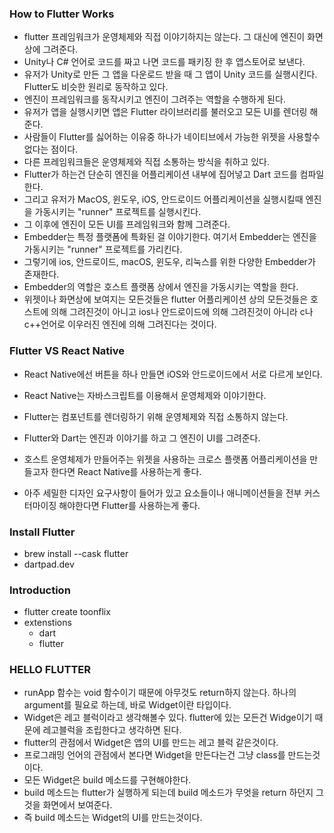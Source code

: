 ### How to Flutter Works

- flutter 프레임워크가 운영체제와 직접 이야기하지는 않는다. 그 대신에 엔진이 화면 상에 그려준다.
- Unity나 C# 언어로 코드를 짜고 나면 코드를 패키징 한 후 앱스토어로 보낸다.
- 유저가 Unity로 만든 그 앱을 다운로드 받을 때 그 앱이 Unity 코드를 실행시킨다. Flutter도 비슷한 원리로 동작하고 있다.
- 엔진이 프레임워크를 동작시키고 엔진이 그려주는 역할을 수행하게 된다.
- 유저가 앱을 실행시키면 앱은 Flutter 라이브러리를 불러오고 모든 UI를 렌더링 해준다.
- 사람들이 Flutter를 싫어하는 이유중 하나가 네이티브에서 가능한 위젯을 사용할수 없다는 점이다.
- 다른 프레임워크들은 운영체제와 직접 소통하는 방식을 취하고 있다.
- Flutter가 하는건 단순히 엔진을 어플리케이션 내부에 집어넣고 Dart 코드를 컴파일한다.
- 그리고 유저가 MacOS, 윈도우, iOS, 안드로이드 어플리케이션을 실행시킬때 엔진을 가동시키는 "runner" 프로젝트를 실행시킨다.
- 그 이후에 엔진이 모든 UI를 프레임워크와 함께 그려준다.
- Embedder는 특정 플랫폼에 특화된 걸 이야기한다. 여기서 Embedder는 엔진을 가동시키는 "runner" 프로젝트를 가리킨다.
- 그렇기에 ios, 안드로이드, macOS, 윈도우, 리눅스를 위한 다양한 Embedder가 존재한다.
- Embedder의 역할은 호스트 플랫폼 상에서 엔진을 가동시키는 역할을 한다.
- 위젯이나 화면상에 보여지는 모든것들은 flutter 어플리케이션 상의 모든것들은 호스트에 의해 그려진것이 아니고 ios나 안드로이드에 의해 그려진것이 아니라 c나 c++언어로 이우러진 엔진에 의해 그려진다는 것이다.

### Flutter VS React Native

- React Native에선 버튼을 하나 만들면 iOS와 안드로이드에서 서로 다르게 보인다.
- React Native는 자바스크립트를 이용해서 운영체제와 이야기한다.
- Flutter는 컴포넌트를 렌더링하기 위해 운영체제와 직접 소통하지 않는다.
- Flutter와 Dart는 엔진과 이야기를 하고 그 엔진이 UI를 그려준다.

- 호스트 운영체제가 만들어주는 위젯을 사용하는 크로스 플랫폼 어플리케이션을 만들고자 한다면 React Native를 사용하는게 좋다.
- 아주 세밀한 디자인 요구사항이 들어가 있고 요소들이나 애니메이션들을 전부 커스터마이징 해야한다면 Flutter를 사용하는게 좋다.

### Install Flutter

- brew install --cask flutter
- dartpad.dev

### Introduction

- flutter create toonflix
- extenstions
  - dart
  - flutter

### HELLO FLUTTER

- runApp 함수는 void 함수이기 때문에 아무것도 return하지 않는다. 하나의 argument를 필요로 하는데, 바로 Widget이란 타입이다.
- Widget은 레고 블럭이라고 생각해볼수 있다. flutter에 있는 모든건 Widge이기 때문에 레고블럭을 조립한다고 생각하면 된다.
- flutter의 관점에서 Widget은 앱의 UI를 만드는 레고 블럭 같은것이다.
- 프로그래밍 언어의 관점에서 본다면 Widget을 만든다는건 그냥 class를 만드는것이다.
- 모든 Widget은 build 메소드를 구현해야한다.
- build 메소드는 flutter가 실행하게 되는데 build 메소드가 무엇을 return 하던지 그것을 화면에서 보여준다.
- 즉 build 메소드는 Widget의 UI를 만드는것이다.
